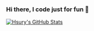 ### Hi there, I code just for fun 🚀
[![Hsury's GitHub Stats](https://github-readme-stats.vercel.app/api?username=Hsury&show_icons=true)](https://github.com/Hsury)
